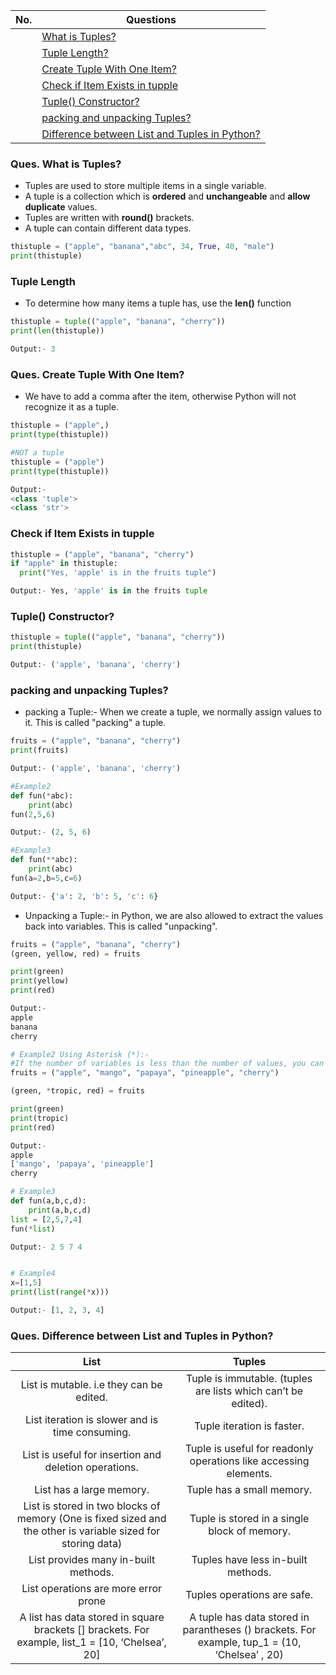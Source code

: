 |  No.  | Questions                                                                                           |
| :---: | --------------------------------------------------------------------------------------------------- |
|       | [What is Tuples?](#ques-what-is-tuples)                                                             |
|       | [Tuple Length?](#tuple-length)                                                                      |
|       | [Create Tuple With One Item?](#ques-create-tuple-with-one-item)                                     |
|       | [Check if Item Exists in tupple](#check-if-item-exists-in-tupple)                                   |
|       | [Tuple() Constructor?](#tuple-constructor)                                                          |
|       | [packing and unpacking Tuples?](#packing-and-unpacking-tuples)                                      |
|       | [Difference between List and Tuples in Python?](#ques-difference-between-list-and-tuples-in-python) |

### **Ques. What is Tuples?**
* Tuples are used to store multiple items in a single variable.
* A tuple is a collection which is **ordered** and **unchangeable** and **allow duplicate** values.
* Tuples are written with **round()** brackets.
* A tuple can contain different data types.
  
```python
thistuple = ("apple", "banana","abc", 34, True, 40, "male")
print(thistuple)
```

### **Tuple Length**
* To determine how many items a tuple has, use the **len()** function
```python
thistuple = tuple(("apple", "banana", "cherry"))
print(len(thistuple))

Output:- 3
```

### **Ques. Create Tuple With One Item?**
* We have to add a comma after the item, otherwise Python will not recognize it as a tuple.
```python
thistuple = ("apple",)
print(type(thistuple))

#NOT a tuple
thistuple = ("apple")
print(type(thistuple))

Output:-
<class 'tuple'>
<class 'str'>
```

### Check if Item Exists in tupple
```python
thistuple = ("apple", "banana", "cherry")
if "apple" in thistuple:
  print("Yes, 'apple' is in the fruits tuple")

Output:- Yes, 'apple' is in the fruits tuple
```

### Tuple() Constructor?
```python
thistuple = tuple(("apple", "banana", "cherry"))
print(thistuple)

Output:- ('apple', 'banana', 'cherry')
```

### packing and unpacking Tuples?
* packing a Tuple:- When we create a tuple, we normally assign values to it. This is called "packing" a tuple.
```python
fruits = ("apple", "banana", "cherry")
print(fruits)

Output:- ('apple', 'banana', 'cherry')

#Example2
def fun(*abc):
    print(abc)
fun(2,5,6)

Output:- (2, 5, 6)

#Example3
def fun(**abc):
    print(abc)
fun(a=2,b=5,c=6)

Output:- {'a': 2, 'b': 5, 'c': 6}
```
* Unpacking a Tuple:- in Python, we are also allowed to extract the values back into variables. This is called "unpacking".
```python
fruits = ("apple", "banana", "cherry")
(green, yellow, red) = fruits

print(green)
print(yellow)
print(red)

Output:- 
apple
banana
cherry

# Example2 Using Asterisk (*):-
#If the number of variables is less than the number of values, you can add an * to the variable name and the values will be assigned to the variable as a list. 
fruits = ("apple", "mango", "papaya", "pineapple", "cherry")

(green, *tropic, red) = fruits

print(green)
print(tropic)
print(red)

Output:- 
apple
['mango', 'papaya', 'pineapple']
cherry

# Example3
def fun(a,b,c,d):
    print(a,b,c,d)
list = [2,5,7,4]
fun(*list)

Output:- 2 5 7 4


# Example4
x=[1,5]
print(list(range(*x)))

Output:- [1, 2, 3, 4]
```


### Ques. Difference between List and Tuples in Python?
|                                                     List                                                     |                                            Tuples                                             |
| :----------------------------------------------------------------------------------------------------------: | :-------------------------------------------------------------------------------------------: |
|                                   List is mutable. i.e they can be edited.                                   |                 Tuple is immutable. (tuples are lists which can’t be edited).                 |
|                               List iteration is slower and is time consuming.                                |                                  Tuple iteration is faster.                                   |
|                            List is useful for insertion and deletion operations.                             |               Tuple is useful for readonly operations like accessing elements.                |
|                                           List has a large memory.                                           |                                   Tuple has a small memory.                                   |
| List is stored in two blocks of memory (One is fixed sized and the other is variable sized for storing data) |                         Tuple is stored in a single block of memory.                          |
|                                     List provides many in-built methods.                                     |                              Tuples have less in-built methods.                               |
|                                     List operations are more error prone                                     |                                  Tuples operations are safe.                                  |
|      A list has data stored in  square brackets [] brackets. For example, list_1 = [10, ‘Chelsea’, 20]       | A tuple has data stored in parantheses () brackets. For example, tup_1 = (10, ‘Chelsea’ , 20) |